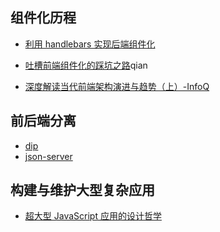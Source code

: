 


## 组件化历程

- [利用 handlebars 实现后端组件化](http://mp.weixin.qq.com/s?__biz=MzAxODE2MjM1MA==&mid=2651550825&idx=2&sn=c5545b3d64ab791f31dcd5af3e135aeb&scene=21#wechat_redirect)
- [吐槽前端组件化的踩坑之路](https://mp.weixin.qq.com/s?__biz=MzAxODE2MjM1MA==&mid=2651550857&idx=2&sn=7cec3f11d199a09b3a27a66a7823ea72&scene=1&srcid=0516sZnHpobUFNnfv3fAaQOU&key=f5c31ae61525f82ed42803a3f2c72621fb5dabe79f473df4b539e83acf90d76c5e66a7e84789cf3c7f99e7bbaee7e279&ascene=0&uin=MjA0ODAxOTEwMw%3D%3D&devicetype=iMac+MacBookAir6%2C2+OSX+OSX+10.11.1+build(15B42)&version=11020012&pass_ticket=FfQJzSKsOzCkIN03Wqs7PSZHNRNorYZkzXDz3Tix9dk5NV75ugP4LpVhQPjfTzfL)qian

- [深度解读当代前端架构演进与趋势（上）-InfoQ](https://www.infoq.cn/article/AJ0S3IDEHyusNms0bTf1)









## 前后端分离

- [dip]()
- [json-server](https://github.com/typicode/json-server)


## 构建与维护大型复杂应用

- [超大型 JavaScript 应用的设计哲学](https://zhuanlan.zhihu.com/p/35929167)